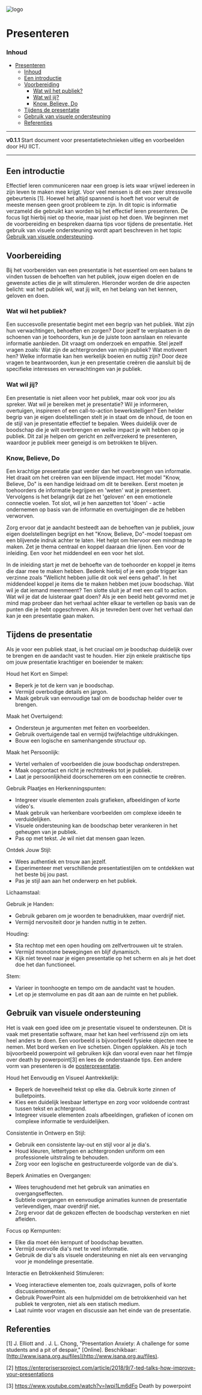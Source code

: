 ![logo](./img/presenting.png) [](logo-id)

# Presenteren[](title-id)

### Inhoud[](toc-id)

- [Presenteren](#presenteren)
    - [Inhoud](#inhoud)
  - [Een introductie](#een-introductie)
  - [Voorbereiding](#voorbereiding)
    - [Wat wil het publiek?](#wat-wil-het-publiek)
    - [Wat wil jij?](#wat-wil-jij)
    - [Know, Believe, Do](#know-believe-do)
  - [Tijdens de presentatie](#tijdens-de-presentatie)
  - [Gebruik van visuele ondersteuning](#gebruik-van-visuele-ondersteuning)
  - [Referenties](#referenties)

---

**v0.1.1 [](version-id)** Start document voor presentatietechnieken uitleg en voorbeelden door HU IICT[](author-id).

---

## Een introductie

Effectief leren communiceren naar een groep is iets waar vrijwel iedereen in zijn leven te maken mee krijgt. Voor veel mensen is dit een zeer stressvolle gebeurtenis [1]. Hoewel het altijd spannend is hoeft het voor veruit de meeste mensen geen groot probleem te zijn. In dit topic is informatie verzameld die gebruikt kan worden bij het effectief leren presenteren. De focus ligt hierbij niet op theorie, maar juist op het doen. We beginnen met de voorbereiding en bespreken daarna tips voor tijdens de presentatie. Het gebruik van visuele ondersteuning wordt apart beschreven in het topic [Gebruik van visuele ondersteuning](#gebruik-van-visuele-ondersteuning). 

## Voorbereiding
Bij het voorbereiden van een presentatie is het essentieel om een balans te vinden tussen de behoeften van het publiek, jouw eigen doelen en de gewenste acties die je wilt stimuleren. Hieronder worden de drie aspecten belicht: wat het publiek wil, wat jij wilt, en het belang van het kennen, geloven en doen.

### Wat wil het publiek?

Een succesvolle presentatie begint met een begrip van het publiek. Wat zijn hun verwachtingen, behoeften en zorgen? Door jezelf te verplaatsen in de schoenen van je toehoorders, kun je de juiste toon aanslaan en relevante informatie aanbieden. Dit vraagt om onderzoek en empathie. Stel jezelf vragen zoals: Wat zijn de achtergronden van mijn publiek? Wat motiveert hen? Welke informatie kan hen werkelijk boeien en nuttig zijn? Door deze vragen te beantwoorden, kun je een presentatie creëren die aansluit bij de specifieke interesses en verwachtingen van je publiek.

### Wat wil jij?

Een presentatie is niet alleen voor het publiek, maar ook voor jou als spreker. Wat wil je bereiken met je presentatie? Wil je informeren, overtuigen, inspireren of een call-to-action bewerkstelligen? Een helder begrip van je eigen doelstellingen stelt je in staat om de inhoud, de toon en de stijl van je presentatie effectief te bepalen. Wees duidelijk over de boodschap die je wilt overbrengen en welke impact je wilt hebben op je publiek. Dit zal je helpen om gericht en zelfverzekerd te presenteren, waardoor je publiek meer geneigd is om betrokken te blijven.

### Know, Believe, Do

Een krachtige presentatie gaat verder dan het overbrengen van informatie. Het draait om het creëren van een blijvende impact. Het model "Know, Believe, Do" is een handige leidraad om dit te bereiken. Eerst moeten je toehoorders de informatie begrijpen en 'weten' wat je presenteert. Vervolgens is het belangrijk dat ze het 'geloven' en een emotionele connectie voelen. Tot slot, wil je hen aanzetten tot 'doen' - actie ondernemen op basis van de informatie en overtuigingen die ze hebben verworven.

Zorg ervoor dat je aandacht besteedt aan de behoeften van je publiek, jouw eigen doelstellingen begrijpt en het "Know, Believe, Do"-model toepast om een blijvende indruk achter te laten. Het helpt om hiervoor een mindmap te maken. Zet je thema centraal en koppel daaraan drie lijnen. Een voor de inleiding. Een voor het middendeel en een voor het slot. 

In de inleiding start je met de behoefte van de toehoorder en koppel je items die daar mee te maken hebben. Bedenk hierbij of je een gode trigger kan verzinne zoals "Wellicht hebben jullie dit ook wel eens gehad". In het middendeel koppel je items die te maken hebben met jouw boodschap. Wat wil je dat iemand meenmeent? Ten slotte sluit je af met een call to action. Wat wil je dat de luisteraar gaat doen? Als je een beeld hebt gevormd met je mind map probeer dan het verhaal achter elkaar te vertellen op basis van de punten die je hebt opgeschreven. Als je tevreden bent over het verhaal dan kan je een presentatie gaan maken.   

## Tijdens de presentatie
Als je voor een publiek staat, is het cruciaal om je boodschap duidelijk over te brengen en de aandacht vast te houden. Hier zijn enkele praktische tips om jouw presentatie krachtiger en boeiender te maken:

Houd het Kort en Simpel:
- Beperk je tot de kern van je boodschap.
- Vermijd overbodige details en jargon.
- Maak gebruik van eenvoudige taal om de boodschap helder over te brengen.

Maak het Overtuigend:
- Ondersteun je argumenten met feiten en voorbeelden.
- Gebruik overtuigende taal en vermijd twijfelachtige uitdrukkingen.
- Bouw een logische en samenhangende structuur op.

Maak het Persoonlijk:
- Vertel verhalen of voorbeelden die jouw boodschap onderstrepen.
- Maak oogcontact en richt je rechtstreeks tot je publiek. 
- Laat je persoonlijkheid doorschemeren om een connectie te creëren.

Gebruik Plaatjes en Herkenningspunten:
- Integreer visuele elementen zoals grafieken, afbeeldingen of korte video's.
- Maak gebruik van herkenbare voorbeelden om complexe ideeën te verduidelijken.
- Visuele ondersteuning kan de boodschap beter verankeren in het geheugen van je publiek.
- Pas op met tekst. Je wil niet dat mensen gaan lezen. 

Ontdek Jouw Stijl:
- Wees authentiek en trouw aan jezelf.
- Experimenteer met verschillende presentatiestijlen om te ontdekken wat het beste bij jou past.
- Pas je stijl aan aan het onderwerp en het publiek.

Lichaamstaal:

Gebruik je Handen:
  - Gebruik gebaren om je woorden te benadrukken, maar overdrijf niet.
  - Vermijd nervositeit door je handen nuttig in te zetten.

Houding:
  - Sta rechtop met een open houding om zelfvertrouwen uit te stralen.
  - Vermijd monotone bewegingen en blijf dynamisch.
  - Kijk niet teveel naar je eigen presentatie op het scherm en als je het doet doe het dan functioneel.
  
  Stem:
  - Varieer in toonhoogte en tempo om de aandacht vast te houden.
  - Let op je stemvolume en pas dit aan aan de ruimte en het publiek.

## Gebruik van visuele ondersteuning
Het is vaak een goed idee om je presentatie visueel te ondersteunen. Dit is vaak met presentatie software, maar het kan heel verfrissend zijn om iets heel anders te doen. Een voorbeeld is bijvoorbeeld fysieke objecten mee te nemen. Met bord werken en live schetsen. Dingen opplakken. Als je toch bijvoorbeeld powerpoint wil gebruiken kijk dan vooral even naar het filmpje over death by powerpoint[3] en lees de onderstaande tips. Een andere vorm van presenteren is de [posterpresentatie](poster.md).

Houd het Eenvoudig en Visueel Aantrekkelijk:
  - Beperk de hoeveelheid tekst op elke dia. Gebruik korte zinnen of bulletpoints.
  - Kies een duidelijk leesbaar lettertype en zorg voor voldoende contrast tussen tekst en achtergrond.
  - Integreer visuele elementen zoals afbeeldingen, grafieken of iconen om complexe informatie te verduidelijken.

Consistentie in Ontwerp en Stijl:
  - Gebruik een consistente lay-out en stijl voor al je dia's.
  - Houd kleuren, lettertypen en achtergronden uniform om een professionele uitstraling te behouden.
  - Zorg voor een logische en gestructureerde volgorde van de dia's.

Beperk Animaties en Overgangen:
  - Wees terughoudend met het gebruik van animaties en overgangseffecten.
  - Subtiele overgangen en eenvoudige animaties kunnen de presentatie verlevendigen, maar overdrijf niet.
  - Zorg ervoor dat de gekozen effecten de boodschap versterken en niet afleiden.

Focus op Kernpunten:
  - Elke dia moet één kernpunt of boodschap bevatten.
  - Vermijd overvolle dia's met te veel informatie.
  - Gebruik de dia's als visuele ondersteuning en niet als een vervanging voor je mondelinge presentatie.

Interactie en Betrokkenheid Stimuleren:
  - Voeg interactieve elementen toe, zoals quizvragen, polls of korte discussiemomenten.
  - Gebruik PowerPoint als een hulpmiddel om de betrokkenheid van het publiek te vergroten, niet als een statisch medium.
  - Laat ruimte voor vragen en discussie aan het einde van de presentatie.

## Referenties

[1] J. Elliott and . J. L. Chong, "Presentation Anxiety: A challenge for some students and a pit of despair," [Online]. Beschikbaar: [http://www.isana.org.au/files](http://www.isana.org.au/files).

[2] https://enterprisersproject.com/article/2018/9/7-ted-talks-how-improve-your-presentations

[3] https://www.youtube.com/watch?v=Iwpi1Lm6dFo Death by powerpoint
